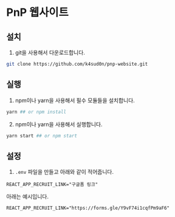 # PnP 웹사이트

## 설치

1. git을 사용해서 다운로드합니다.
```bash
git clone https://github.com/k4sud0n/pnp-website.git
```


## 실행

1. npm이나 yarn을 사용해서 필수 모듈들을 설치합니다.

```bash
yarn ## or npm install
```

2. npm이나 yarn을 사용해서 실행합니다.

```bash
yarn start ## or npm start
```

## 설정

1. ```.env``` 파일을 만들고 아래와 같이 적어줍니다.

```
REACT_APP_RECRUIT_LINK="구글폼 링크"
```

아래는 예시입니다.

```
REACT_APP_RECRUIT_LINK="https://forms.gle/Y9vF74i1cqfPm9aF6"
```